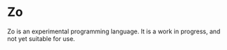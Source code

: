 # Zo

Zo is an experimental programming language.
It is a work in progress, and not yet suitable for use.
